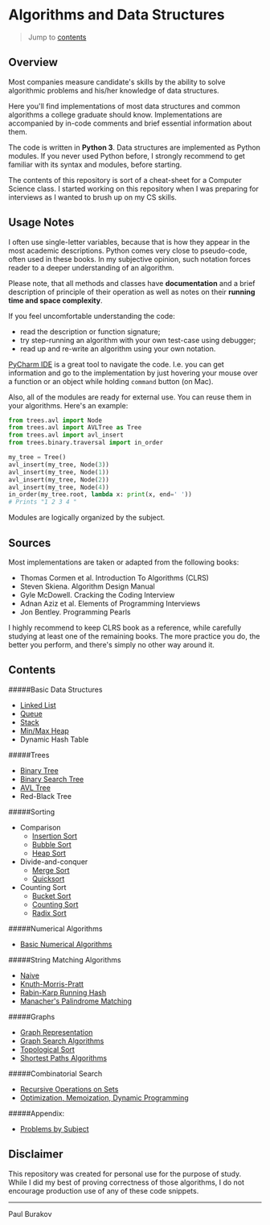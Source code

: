 # Algorithms and Data Structures

> Jump to [contents](#contents)

## Overview
Most companies measure candidate's skills by the ability to solve algorithmic problems 
 and his/her knowledge of data structures. 

Here you'll find implementations of most data structures and common algorithms a college 
 graduate should know. Implementations are accompanied by in-code comments and brief 
 essential information about them. 

The code is written in **Python 3**. Data structures are implemented as Python modules. 
 If you never used Python before, I strongly recommend to get familiar with its syntax 
 and modules, before starting.

The contents of this repository is sort of a cheat-sheet for a Computer Science class. I 
 started working on this repository when I was preparing for interviews as I wanted to 
 brush up on my CS skills.

## Usage Notes
I often use single-letter variables, because that is how they appear in the most 
 academic descriptions. Python comes very close to pseudo-code, often used in these 
 books. In my subjective opinion, such notation forces reader to a deeper understanding 
 of an algorithm. 

Please note, that all methods and classes have **documentation** and a brief description
 of principle of their operation as well as notes on their **running time and space 
 complexity**.

If you feel uncomfortable understanding the code:
- read the description or function signature;
- try step-running an algorithm with your own test-case using debugger; 
- read up and re-write an algorithm using your own notation.

[PyCharm IDE](https://www.jetbrains.com/pycharm) is a great tool to navigate the code. 
 I.e. you can get information and go to the implementation by just hovering your mouse
 over a function or an object while holding `command` button (on Mac).

Also, all of the modules are ready for external use. You can reuse them in your 
 algorithms. Here's an example:
```python
from trees.avl import Node
from trees.avl import AVLTree as Tree
from trees.avl import avl_insert
from trees.binary.traversal import in_order

my_tree = Tree()
avl_insert(my_tree, Node(3))
avl_insert(my_tree, Node(1))
avl_insert(my_tree, Node(2))
avl_insert(my_tree, Node(4))
in_order(my_tree.root, lambda x: print(x, end=' ')) 
# Prints "1 2 3 4 "
```
Modules are logically organized by the subject.


## Sources
Most implementations are taken or adapted from the following books:
 * Thomas Cormen et al. Introduction To Algorithms (CLRS)
 * Steven Skiena. Algorithm Design Manual
 * Gyle McDowell. Cracking the Coding Interview
 * Adnan Aziz et al. Elements of Programming Interviews
 * Jon Bentley. Programming Pearls

I highly recommend to keep CLRS book as a reference, while carefully studying at least 
 one of the remaining books. The more practice you do, the better you perform, and 
 there's simply no other way around it.
  
## Contents

#####Basic Data Structures
* [Linked List](basic_data_structures/linked_list/README.md)
* [Queue](basic_data_structures/fifo/README.md)
* [Stack](basic_data_structures/lifo/README.md)
* [Min/Max Heap](basic_data_structures/heaps/README.md)
* Dynamic Hash Table

#####Trees
* [Binary Tree](trees/binary/README.md)
* [Binary Search Tree](trees/bst/README.md)
* [AVL Tree](trees/avl/README.md)
* Red-Black Tree

#####Sorting
* Comparison
  * [Insertion Sort](sorting/insertion_sort.py)
  * [Bubble Sort](sorting/bubble_sort.py)
  * [Heap Sort](sorting/heap_sort.py)
* Divide-and-conquer
  * [Merge Sort](sorting/merge_sort.py)
  * [Quicksort](sorting/quicksort.py)
* Counting Sort
  * [Bucket Sort](sorting/bucket_sort.py)
  * [Counting Sort](sorting/counting_sort.py)
  * [Radix Sort](sorting/radix_sort.py)

#####Numerical Algorithms 
* [Basic Numerical Algorithms](numerical/README.md)

#####String Matching Algorithms
* [Naive](string_matching/naive.py)
* [Knuth-Morris-Pratt](string_matching/kmp.py)
* [Rabin-Karp Running Hash](string_matching/rabin_karp.py)
* [Manacher's Palindrome Matching](string_matching/manacher.py)

#####Graphs
* [Graph Representation](graphs/README.md)
* [Graph Search Algorithms](graphs/search/README.md)
* [Topological Sort](graphs/topological_sort/README.md)
* [Shortest Paths Algorithms](graphs/shortest_paths/README.md)

#####Combinatorial Search
* [Recursive Operations on Sets](combinatorial/search/README.md)
* [Optimization, Memoization, Dynamic Programming](combinatorial/optimization/README.md)

#####Appendix: 
* [Problems by Subject](problems/README.md)

## Disclaimer
This repository was created for personal use for the purpose of study. While I did my 
 best of proving correctness of those algorithms, I do not encourage production use of 
 any of these code snippets.
 
___
Paul Burakov